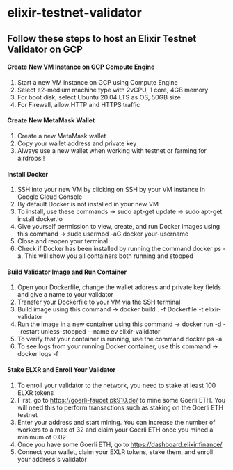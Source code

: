 # elixir-testnet-validator

## Follow these steps to host an Elixir Testnet Validator on GCP

#### Create New VM Instance on GCP Compute Engine
1. Start a new VM instance on GCP using Compute Engine 
2. Select e2-medium machine type with 2vCPU, 1 core, 4GB memory
3. For boot disk, select Ubuntu 20.04 LTS as OS, 50GB size
4. For Firewall, allow HTTP and HTTPS traffic

#### Create New MetaMask Wallet
1. Create a new MetaMask wallet
2. Copy your wallet address and private key
3. Always use a new wallet when working with testnet or farming for airdrops!!

#### Install Docker
1. SSH into your new VM by clicking on SSH by your VM instance in Google Cloud Console
2. By default Docker is not installed in your new VM
3. To install, use these commands -> sudo apt-get update -> sudo apt-get install docker.io
4. Give yourself permission to view, create, and run Docker images using this command -> sudo usermod -aG docker your-username
5. Close and reopen your terminal
5. Check if Docker has been installed by running the command docker ps -a. This will show you all containers both running and stopped

#### Build Validator Image and Run Container
1. Open your Dockerfile, change the wallet address and private key fields and give a name to your validator
2. Transfer your Dockerfile to your VM via the SSH terminal
3. Build image using this command -> docker build . -f Dockerfile -t elixir-validator
4. Run the image in a new container using this command -> docker run -d --restart unless-stopped --name ev elixir-validator
5. To verify that your container is running, use the command docker ps -a
6. To see logs from your running Docker container, use this command -> docker logs -f <container id>

#### Stake ELXR and Enroll Your Validator
1. To enroll your validator to the network, you need to stake at least 100 ELXR tokens
2. First, go to https://goerli-faucet.pk910.de/ to mine some Goerli ETH. You will need this to perform transactions such as staking on the Goerli ETH testnet
3. Enter your address and start mining. You can increase the number of workers to a max of 32 and claim your Goerli ETH once you mined a minimum of 0.02
4. Once you have some Goerli ETH, go to https://dashboard.elixir.finance/
5. Connect your wallet, claim your EXLR tokens, stake them, and enroll your address's validator